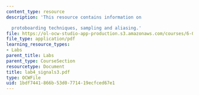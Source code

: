 ```yaml
---
content_type: resource
description: 'This resource contains information on

  protoboarding techniques, sampling and aliasing.'
file: https://ol-ocw-studio-app-production.s3.amazonaws.com/courses/6-071j-introduction-to-electronics-signals-and-measurement-spring-2006/1bdf7441866b53d0771419ecfced67e1_lab4_signals3.pdf
file_type: application/pdf
learning_resource_types:
- Labs
parent_title: Labs
parent_type: CourseSection
resourcetype: Document
title: lab4_signals3.pdf
type: OCWFile
uid: 1bdf7441-866b-53d0-7714-19ecfced67e1
---
```

